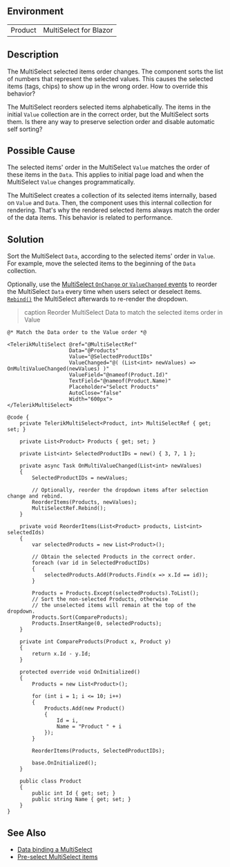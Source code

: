 
## Environment

<table>
<tbody>
<tr>
<td>Product</td>
<td>MultiSelect for Blazor</td>
</tr>
</tbody>
</table>

## Description

The MultiSelect selected items order changes. The component sorts the list of numbers that represent the selected values. This causes the selected items (tags, chips) to show up in the wrong order. How to override this behavior?

The MultiSelect reorders selected items alphabetically. The items in the initial `Value` collection are in the correct order, but the MultiSelect sorts them. Is there any way to preserve selection order and disable automatic self sorting?

## Possible Cause

The selected items' order in the MultiSelect `Value` matches the order of these items in the `Data`. This applies to initial page load and when the MultiSelect `Value` changes programmatically.

The MultiSelect creates a collection of its selected items internally, based on `Value` and `Data`. Then, the component uses this internal collection for rendering. That's why the rendered selected items always match the order of the data items. This behavior is related to performance.

## Solution

Sort the MultiSelect `Data`, according to the selected items' order in `Value`. For example, move the selected items to the beginning of the `Data` collection.

Optionally, use the [MultiSelect `OnChange` or `ValueChanged` events](slug:multiselect-events) to reorder the MultiSelect `Data` every time when users select or deselect items. [`Rebind()`](slug:common-features-data-binding-overview#refresh-data) the MultiSelect afterwards to re-render the dropdown.

>caption Reorder MultiSelect Data to match the selected items order in Value

````RAZOR
@* Match the Data order to the Value order *@

<TelerikMultiSelect @ref="@MultiSelectRef"
                    Data="@Products"
                    Value="@SelectedProductIDs"
                    ValueChanged="@( (List<int> newValues) => OnMultiValueChanged(newValues) )"
                    ValueField="@nameof(Product.Id)"
                    TextField="@nameof(Product.Name)"
                    Placeholder="Select Products"
                    AutoClose="false"
                    Width="600px">
</TelerikMultiSelect>

@code {
    private TelerikMultiSelect<Product, int> MultiSelectRef { get; set; }

    private List<Product> Products { get; set; }

    private List<int> SelectedProductIDs = new() { 3, 7, 1 };

    private async Task OnMultiValueChanged(List<int> newValues)
    {
        SelectedProductIDs = newValues;

        // Optionally, reorder the dropdown items after selection change and rebind.
        ReorderItems(Products, newValues);
        MultiSelectRef.Rebind();
    }

    private void ReorderItems(List<Product> products, List<int> selectedIds)
    {
        var selectedProducts = new List<Product>();

        // Obtain the selected Products in the correct order.
        foreach (var id in SelectedProductIDs)
        {
            selectedProducts.Add(Products.Find(x => x.Id == id));
        }

        Products = Products.Except(selectedProducts).ToList();
        // Sort the non-selected Products, otherwise
        // the unselected items will remain at the top of the dropdown.
        Products.Sort(CompareProducts);
        Products.InsertRange(0, selectedProducts);
    }

    private int CompareProducts(Product x, Product y)
    {
        return x.Id - y.Id;
    }

    protected override void OnInitialized()
    {
        Products = new List<Product>();

        for (int i = 1; i <= 10; i++)
        {
            Products.Add(new Product()
            {
                Id = i,
                Name = "Product " + i
            });
        }

        ReorderItems(Products, SelectedProductIDs);

        base.OnInitialized();
    }

    public class Product
    {
        public int Id { get; set; }
        public string Name { get; set; }
    }
}
````

## See Also

* [Data binding a MultiSelect](slug:multiselect-databind)
* [Pre-select MultiSelect items](slug:multiselect-pre-select-items)
